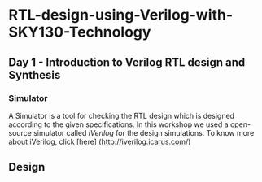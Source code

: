 # RTL-design-using-Verilog-with-SKY130-Technology
## Day 1 - Introduction to Verilog RTL design and Synthesis


### Simulator
A Simulator is a tool for checking the RTL design which is designed according to the given specifications. In this workshop we used a open-source simulator called *iVerilog* for the design simulations. To know more about iVerilog, click 
[here] (http://iverilog.icarus.com/)


## Design

